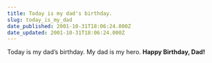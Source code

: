 ```yaml
---
title: Today is my dad's birthday.
slug: today_is_my_dad
date_published: 2001-10-31T18:06:24.000Z
date_updated: 2001-10-31T18:06:24.000Z
---
```


Today is my dad’s birthday. My dad is my hero. **Happy Birthday, Dad!**
